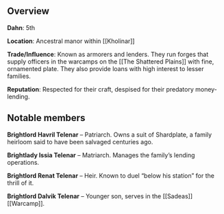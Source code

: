
## Overview
**Dahn**: 5th

**Location**: Ancestral manor within [[Kholinar]]

**Trade/Influence**: Known as armorers and lenders. They run forges that supply officers in the warcamps on the [[The Shattered Plains]] with fine, ornamented plate. They also provide loans with high interest to lesser families.

**Reputation**: Respected for their craft, despised for their predatory money-lending.

## Notable members  
**Brightlord Havril Telenar** – Patriarch. Owns a suit of Shardplate, a family heirloom said to have been salvaged centuries ago.

**Brightlady Issia Telenar** – Matriarch. Manages the family’s lending operations.

**Brightlord Renat Telenar** – Heir. Known to duel “below his station” for the thrill of it.

**Brightlord Dalvik Telenar** – Younger son, serves in the [[Sadeas]] [[Warcamp]]. 